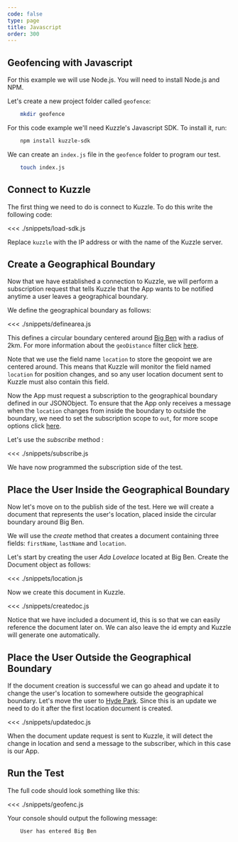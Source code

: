 ```yaml
---
code: false
type: page
title: Javascript
order: 300
---
```


## Geofencing with Javascript

For this example we will use Node.js. You will need to install Node.js and NPM.

Let's create a new project folder called `geofence`:

```bash
    mkdir geofence
```

For this code example we'll need Kuzzle's Javascript SDK. To install it, run:

```bash
    npm install kuzzle-sdk
```

We can create an `index.js` file in the `geofence` folder to program our test.

```bash
    touch index.js
```

## Connect to Kuzzle

The first thing we need to do is connect to Kuzzle. To do this write the following code:

<<< ./snippets/load-sdk.js

Replace `kuzzle` with the IP address or with the name of the Kuzzle server.

## Create a Geographical Boundary

Now that we have established a connection to Kuzzle, we will perform a subscription request that tells Kuzzle that the App wants to be notified anytime a user leaves a geographical boundary.

We define the geographical boundary as follows:

<<< ./snippets/definearea.js

This defines a circular boundary centered around [Big Ben](https://www.google.com/maps/place/Big+Ben/@51.510357,-0.116773,15z/data=!4m12!1m6!3m5!1s0x0:0xb78f2474b9a45aa9!2sBig+Ben!8m2!3d51.5007292!4d-0.116773!3m4!1s0x0:0xb78f2474b9a45aa9!8m2!3d51.5007292!4d-0.1246254) with a radius of 2km. For more information about the `geoDistance` filter click [here](/core/1/guides/cookbooks/realtime-api//terms/#geodistance-default/).

Note that we use the field name `location` to store the geopoint we are centered around. This means that Kuzzle will monitor the field named `location` for position changes, and so any user location document sent to Kuzzle must also contain this field.

Now the App must request a subscription to the geographical boundary defined in our JSONObject. To ensure that the App only receives a message when the `location` changes from inside the boundary to outside the boundary, we need to set the subscription scope to `out`, for more scope options click [here](/sdk/js/5/core-classes/collection/subscribe/).

Let's use the _subscribe_ method :

<<< ./snippets/subscribe.js

We have now programmed the subscription side of the test.

## Place the User Inside the Geographical Boundary

Now let's move on to the publish side of the test. Here we will create a document that represents the user's location, placed inside the circular boundary around Big Ben.

We will use the _create_ method that creates a document containing three fields: `firstName`, `lastName` and `location`.

Let's start by creating the user _Ada Lovelace_ located at Big Ben. Create the Document object as follows:

<<< ./snippets/location.js

Now we create this document in Kuzzle.

<<< ./snippets/createdoc.js

Notice that we have included a document id, this is so that we can easily reference the document later on. We can also leave the id empty and Kuzzle will generate one automatically.

## Place the User Outside the Geographical Boundary

If the document creation is successful we can go ahead and update it to change the user's location to somewhere outside the geographical boundary. Let's move the user to [Hyde Park](https://www.google.com/maps/place/Hyde+Park/@51.507268,-0.165730,15z/data=!4m5!3m4!1s0x0:0xd1af6c4f49b4bd0c!8m2!3d51.507268!4d-0.165730). Since this is an update we need to do it after the first location document is created.

<<< ./snippets/updatedoc.js

When the document update request is sent to Kuzzle, it will detect the change in location and send a message to the subscriber, which in this case is our App.

## Run the Test

The full code should look something like this:

<<< ./snippets/geofenc.js

Your console should output the following message:

```bash
    User has entered Big Ben
```
